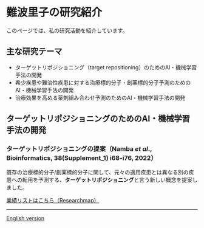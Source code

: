 # 難波里子の研究紹介

このページでは、私の研究活動を紹介しています。

## 主な研究テーマ
- ターゲットリポジショニング（target repositioning）のためのAI・機械学習手法の開発
- 希少疾患や難治性疾患に対する治療標的分子・創薬標的分子予測のためのAI・機械学習手法の開発
- 治療効果を高める薬剤組み合わせ予測のためのAI・機械学習手法の開発

## ターゲットリポジショニングのためのAI・機械学習手法の開発
### ターゲットリポジショニングの提案（Namba _et al_., Bioinformatics, 38(Supplement_1) i68-i76, 2022）
既存の治療標的分子/創薬標的分子に関して、元々の適用疾患とは異なる別の疾患への転用を予測する、**ターゲットリポジショニング**と言う新しい概念を提案しました。

[業績リストはこちら（Researchmap）](https://researchmap.jp/namba_satoko)

---

[English version](./en/index.html)
